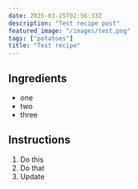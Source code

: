 ```yaml
---
date: 2025-03-25T02:56:33Z
description: "Test recipe post"
featured_image: "/images/test.png"
tags: ["potatoes"]
title: "Test recipe"
---
```


## Ingredients

* one
* two
* three

## Instructions

1. Do this
2. Do that
3. Update